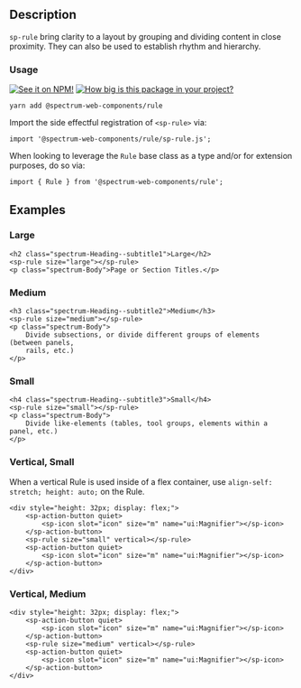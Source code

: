 ## Description

`sp-rule` bring clarity to a layout by grouping and dividing content in close proximity. They can also be used to establish rhythm and hierarchy.

### Usage

[![See it on NPM!](https://img.shields.io/npm/v/@spectrum-web-components/rule?style=for-the-badge)](https://www.npmjs.com/package/@spectrum-web-components/rule)
[![How big is this package in your project?](https://img.shields.io/bundlephobia/minzip/@spectrum-web-components/rule?style=for-the-badge)](https://bundlephobia.com/result?p=@spectrum-web-components/rule)

```
yarn add @spectrum-web-components/rule
```

Import the side effectful registration of `<sp-rule>` via:

```
import '@spectrum-web-components/rule/sp-rule.js';
```

When looking to leverage the `Rule` base class as a type and/or for extension purposes, do so via:

```
import { Rule } from '@spectrum-web-components/rule';
```

## Examples

### Large

```html-live
<h2 class="spectrum-Heading--subtitle1">Large</h2>
<sp-rule size="large"></sp-rule>
<p class="spectrum-Body">Page or Section Titles.</p>
```

### Medium

```html-live
<h3 class="spectrum-Heading--subtitle2">Medium</h3>
<sp-rule size="medium"></sp-rule>
<p class="spectrum-Body">
    Divide subsections, or divide different groups of elements (between panels,
    rails, etc.)
</p>
```

### Small

```html-live
<h4 class="spectrum-Heading--subtitle3">Small</h4>
<sp-rule size="small"></sp-rule>
<p class="spectrum-Body">
    Divide like-elements (tables, tool groups, elements within a panel, etc.)
</p>
```

### Vertical, Small

When a vertical Rule is used inside of a flex container, use `align-self: stretch; height: auto;` on the Rule.

<sp-icons-medium></sp-icons-medium>

```html-live
<div style="height: 32px; display: flex;">
    <sp-action-button quiet>
        <sp-icon slot="icon" size="m" name="ui:Magnifier"></sp-icon>
    </sp-action-button>
    <sp-rule size="small" vertical></sp-rule>
    <sp-action-button quiet>
        <sp-icon slot="icon" size="m" name="ui:Magnifier"></sp-icon>
    </sp-action-button>
</div>
```

### Vertical, Medium

```html-live
<div style="height: 32px; display: flex;">
    <sp-action-button quiet>
        <sp-icon slot="icon" size="m" name="ui:Magnifier"></sp-icon>
    </sp-action-button>
    <sp-rule size="medium" vertical></sp-rule>
    <sp-action-button quiet>
        <sp-icon slot="icon" size="m" name="ui:Magnifier"></sp-icon>
    </sp-action-button>
</div>
```
